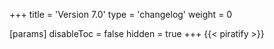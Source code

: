 +++
title = 'Version 7.0'
type = 'changelog'
weight = 0

[params]
  disableToc = false
  hidden = true
+++
{{< piratify >}}
